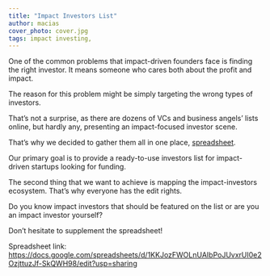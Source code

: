```yaml
---
title: "Impact Investors List"
author: macias
cover_photo: cover.jpg
tags: impact investing,
---
```


One of the common problems that impact-driven founders face is finding the right investor. It means someone who cares both about the profit and impact.

The reason for this problem might be simply targeting the wrong types of investors.

That’s not a surprise, as there are dozens of VCs and business angels’ lists online, but hardly any, presenting an impact-focused investor scene.

That’s why we decided to gather them all in one place, [spreadsheet](https://docs.google.com/spreadsheets/d/1KKJozFWOLnUAIbPoJUvxrUI0e2OzjttuzJf-SkQWH98/edit?usp=sharing).

Our primary goal is to provide a ready-to-use investors list for impact-driven startups looking for funding.

The second thing that we want to achieve is mapping the impact-investors ecosystem. That’s why everyone has the edit rights.

Do you know impact investors that should be featured on the list or are you an impact investor yourself?

Don’t hesitate to supplement the spreadsheet!

Spreadsheet link: https://docs.google.com/spreadsheets/d/1KKJozFWOLnUAIbPoJUvxrUI0e2OzjttuzJf-SkQWH98/edit?usp=sharing
